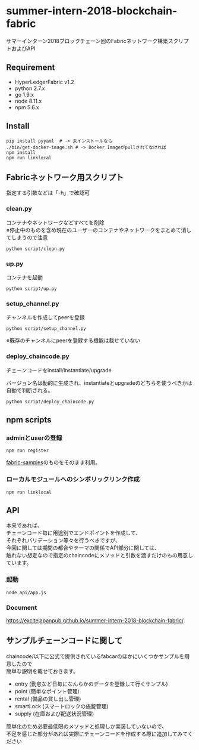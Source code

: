 # summer-intern-2018-blockchain-fabric
サマーインターン2018ブロックチェーン回のFabricネットワーク構築スクリプトおよびAPI

## Requirement

- HyperLedgerFabric v1.2
- python 2.7.x
- go 1.9.x
- node 8.11.x
- npm 5.6.x

## Install
```
pip install pyyaml  # -> 未インストールなら
./bin/get-docker-image.sh # -> Docker Imageがpullされてなければ
npm install
npm run linklocal
```

## Fabricネットワーク用スクリプト

指定する引数などは「-h」で確認可

### clean.py

コンテナやネットワークなどすべてを削除  
※停止中のものを含め現在のユーザーのコンテナやネットワークをまとめて消してしまうので注意

`python script/clean.py`

### up.py

コンテナを起動

`python script/up.py`

### setup_channel.py

チャンネルを作成してpeerを登録

`python script/setup_channel.py`

※既存のチャンネルにpeerを登録する機能は載せていない

### deploy_chaincode.py

チェーンコードをinstall/instantiate/upgrade

バージョン名は動的に生成され、instantiateとupgradeのどちらを使うべきかは自動で判断される。

`python script/deploy_chaincode.py`

## npm scripts

### adminとuserの登録

`npm run register`

[fabric-samples](https://github.com/hyperledger/fabric-samples/tree/release-1.1/fabcar)のものをそのまま利用。

### ローカルモジュールへのシンボリックリンク作成

`npm run linklocal`

## API

本来であれば、  
チェーンコード毎に用途別でエンドポイントを作成して、  
それぞれバリデーション等々を行うべきですが、  
今回に関しては期間の都合やテーマの関係でAPI部分に関しては、  
触れない想定なので指定のchaincodeにメソッドと引数を渡すだけのもの用意しています。

### 起動

```
node api/app.js
```

### Document

https://excitejapanpub.github.io/summer-intern-2018-blockchain-fabric/.


## サンプルチェーンコードに関して

chaincode/以下に公式で提供されているfabcarのほかにいくつかサンプルを用意したので  
簡単な説明を載せておきます。

* entry (勤怠など日毎になんらかのデータを登録して行くサンプル)
* point (簡単なポイント管理)
* rental (備品の貸し出し管理)
* smartLock (スマートロックの施錠管理)
* supply (在庫および配送状況管理)

簡単化のため必要最低限のメソッドと処理しか実装していないので、  
不足を感じた部分があれば実際にチェーンコードを作成する際に追加してみてください
